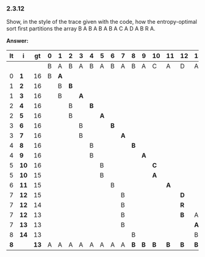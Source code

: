 ### 2.3.12

Show, in the style of the trace given with the code, how the entropy-optimal sort ﬁrst partitions the array B A B A B A B A C A D A B R A.

**Answer:**



| lt    | i      | gt     | 0    | 1     | 2     | 3     | 4     | 5     | 6     | 7     | 8     | 9     | 10    | 11    | 12    | 13    | 14    | 15   | 16   |
| ----- | ------ | ------ | ---- | ----- | ----- | ----- | ----- | ----- | ----- | ----- | ----- | ----- | ----- | ----- | ----- | ----- | ----- | ---- | ---- |
|       |        |        | B    | A     | B     | A     | B     | A     | B     | A     | B     | A     | C     | A     | D     | A     | B     | R    | A    |
| 0     | **1**  | 16     | B    | **A** |       |       |       |       |       |       |       |       |       |       |       |       |       |      | A    |
| 1     | **2**  | 16     |      | B     | **B** |       |       |       |       |       |       |       |       |       |       |       |       |      | A    |
| 1     | **3**  | 16     |      | B     |       | **A** |       |       |       |       |       |       |       |       |       |       |       |      | A    |
| 2     | **4**  | 16     |      |       | B     |       | **B** |       |       |       |       |       |       |       |       |       |       |      | A    |
| 2     | **5**  | 16     |      |       | B     |       |       | **A** |       |       |       |       |       |       |       |       |       |      | A    |
| 3     | **6**  | 16     |      |       |       | B     |       |       | **B** |       |       |       |       |       |       |       |       |      | A    |
| 3     | **7**  | 16     |      |       |       | B     |       |       |       | **A** |       |       |       |       |       |       |       |      | A    |
| 4     | **8**  | 16     |      |       |       |       | B     |       |       |       | **B** |       |       |       |       |       |       |      | A    |
| 4     | **9**  | 16     |      |       |       |       | B     |       |       |       |       | **A** |       |       |       |       |       |      | A    |
| 5     | **10** | 16     |      |       |       |       |       | B     |       |       |       |       | **C** |       |       |       |       |      | A    |
| 5     | **10** | 15     |      |       |       |       |       | B     |       |       |       |       | **A** |       |       |       |       | R    |      |
| 6     | **11** | 15     |      |       |       |       |       |       | B     |       |       |       |       | **A** |       |       |       | R    |      |
| 7     | **12** | 15     |      |       |       |       |       |       |       | B     |       |       |       |       | **D** |       |       | R    |      |
| 7     | **12** | 14     |      |       |       |       |       |       |       | B     |       |       |       |       | **R** |       | B     |      |      |
| 7     | **12** | 13     |      |       |       |       |       |       |       | B     |       |       |       |       | **B** | A     |       |      |      |
| 7     | **13** | 13     |      |       |       |       |       |       |       | B     |       |       |       |       |       | **A** |       |      |      |
| 8     | **14** | 13     |      |       |       |       |       |       |       |       | B     |       |       |       |       | B     | **R** |      |      |
| **8** |        | **13** | A    | A     | A     | A     | A     | A     | A     | A     | **B** | **B** | **B** | **B** | **B** | **B** | R     | D    | C    |

